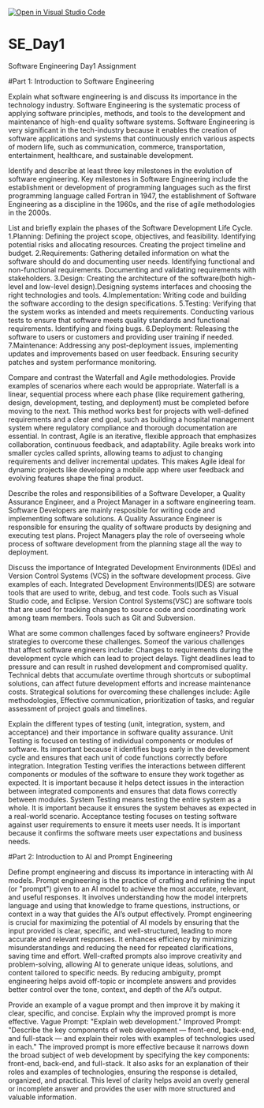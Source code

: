 [![Open in Visual Studio Code](https://classroom.github.com/assets/open-in-vscode-2e0aaae1b6195c2367325f4f02e2d04e9abb55f0b24a779b69b11b9e10269abc.svg)](https://classroom.github.com/online_ide?assignment_repo_id=18368132&assignment_repo_type=AssignmentRepo)
# SE_Day1
Software Engineering Day1 Assignment

#Part 1: Introduction to Software Engineering

Explain what software engineering is and discuss its importance in the technology industry.
Software Engineering is the systematic process of applying software principles, methods, and tools to the development and maintenance of high-end quality software systems. Software Engineering is very significant in the tech-industry because it enables the creation of software applications and systems that continuously enrich various aspects of modern life, such as communication, commerce, transportation, entertainment, healthcare, and sustainable development.

Identify and describe at least three key milestones in the evolution of software engineering.
Key milestones in Software Engineering include the establishment or development of programming languages such as the first programming language called Fortran in 1947, the establishment of Software Engineering as a discipline in the 1960s, and the rise of agile methodologies in the 2000s.


List and briefly explain the phases of the Software Development Life Cycle.
1.Planning: Defining the project scope, objectives, and feasibility. Identifying potential risks and allocating resources. Creating the project timeline and budget.
2.Requirements: Gathering detailed information on what the software should do and documenting user needs. Identifying functional and non-functional requirements. Documenting and validating requirements with stakeholders.
3.Design: Creating the architecture of the software(both high-level and low-level design).Designing systems interfaces and choosing the right technologies and tools.
4.Implementation: Writing code and building the software according to the design specifications.
5.Testing: Verifying that the system works as intended and meets requirements. Conducting various tests to ensure that software meets quality standards and functional requirements. Identifying and fixing bugs.
6.Deployment: Releasing the software to users or customers and providing user training if needed.
7.Maintenance: Addressing any post-deployment issues, implementing updates and improvements based on user feedback. Ensuring security patches and system performance monitoring.


Compare and contrast the Waterfall and Agile methodologies. Provide examples of scenarios where each would be appropriate.
Waterfall is a linear, sequential process where each phase (like requirement gathering, design, development, testing, and deployment) must be completed before moving to the next. This method works best for projects with well-defined requirements and a clear end goal, such as building a hospital management system where regulatory compliance and thorough documentation are essential. In contrast, Agile is an iterative, flexible approach that emphasizes collaboration, continuous feedback, and adaptability. Agile breaks work into smaller cycles called sprints, allowing teams to adjust to changing requirements and deliver incremental updates. This makes Agile ideal for dynamic projects like developing a mobile app where user feedback and evolving features shape the final product.

Describe the roles and responsibilities of a Software Developer, a Quality Assurance Engineer, and a Project Manager in a software engineering team.
Software Developers are mainly resposible for writing code and implementing software solutions.
A Quality Assurance Engineer is responsible for ensuring the quality of software products by designing and executing test plans.
Project Managers play the role of overseeing whole process of software development from the planning stage all the way to deployment.

Discuss the importance of Integrated Development Environments (IDEs) and Version Control Systems (VCS) in the software development process. Give examples of each.
Integrated Development Environments(IDES) are sotware tools that are used to write, debug, and test code. Tools such as Visual Studio code, and Eclipse.
Version Control Systems(VSC) are software tools that are used for tracking changes to source code and coordinating work among team members. Tools such as Git and Subversion.


What are some common challenges faced by software engineers? Provide strategies to overcome these challenges.
Someof the various challenges that affect software engineers include:
Changes to requirements during the development cycle which can lead to project delays.
Tight deadlines lead to pressure and can result in rushed development and compromised quality.
Technical debts that accumulate overtime through shortcuts or suboptimal solutions, can affect future development efforts and increase maintenance costs.
Strategical solutions for overcoming these challenges include:
Agile methodologies, Effective communication, prioritization of tasks, and regular assessment of project goals and timelines.

Explain the different types of testing (unit, integration, system, and acceptance) and their importance in software quality assurance.
Unit Testing is focused on testing of individual components or modules of software. Its important because it identifies bugs early in the development cycle and ensures that each unit of code functions correctly before integration.
Integration Testing verifies the interactions between different components or modules of the software to ensure they work together as expected. It is important because it helps detect issues in the interaction between integrated components and ensures that data flows correctly between modules.
System Testing means testing the entire system as a whole. It is important because it ensures the system behaves as expected in a real-world scenario.
Acceptance  testing focuses on testing software against user requirements to ensure it meets user needs. It is important because it confirms the software meets user expectations and business needs.

#Part 2: Introduction to AI and Prompt Engineering


Define prompt engineering and discuss its importance in interacting with AI models.
Prompt engineering is the practice of crafting and refining the input (or "prompt") given to an AI model to achieve the most accurate, relevant, and useful responses. It involves understanding how the model interprets language and using that knowledge to frame questions, instructions, or context in a way that guides the AI’s output effectively.
Prompt engineering is crucial for maximizing the potential of AI models by ensuring that the input provided is clear, specific, and well-structured, leading to more accurate and relevant responses. It enhances efficiency by minimizing misunderstandings and reducing the need for repeated clarifications, saving time and effort. Well-crafted prompts also improve creativity and problem-solving, allowing AI to generate unique ideas, solutions, and content tailored to specific needs. By reducing ambiguity, prompt engineering helps avoid off-topic or incomplete answers and provides better control over the tone, context, and depth of the AI’s output.

Provide an example of a vague prompt and then improve it by making it clear, specific, and concise. Explain why the improved prompt is more effective.
Vague Prompt: "Explain web development."
Improved Prompt: "Describe the key components of web development — front-end, back-end, and full-stack — and explain their roles with examples of technologies used in each."
The improved prompt is more effective because it narrows down the broad subject of web development by specifying the key components: front-end, back-end, and full-stack. It also asks for an explanation of their roles and examples of technologies, ensuring the response is detailed, organized, and practical. This level of clarity helps avoid an overly general or incomplete answer and provides the user with more structured and valuable information.
